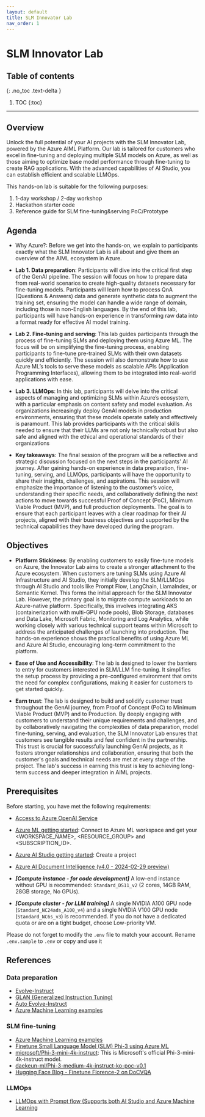 ```yaml
---
layout: default
title: SLM Innovator Lab
nav_order: 1
---
```

# SLM Innovator Lab

## Table of contents
{: .no_toc .text-delta }

1. TOC
{:toc}

---

## Overview

Unlock the full potential of your AI projects with the SLM Innovator Lab, powered by the Azure AIML Platform. Our lab is tailored for customers who excel in fine-tuning and deploying multiple SLM models on Azure, as well as those aiming to optimize base model performance through fine-tuning to create RAG applications. With the advanced capabilities of AI Studio, you can establish efficient and scalable LLMOps.

This hands-on lab is suitable for the following purposes:

1. 1-day workshop / 2-day workshop
2. Hackathon starter code
3. Reference guide for SLM fine-tuning&serving PoC/Prototype

## Agenda
- Why Azure?: Before we get into the hands-on, we explain to participants exactly what the SLM Innovator Lab is all about and give them an overview of the AIML ecosystem in Azure. 

- **Lab 1. Data preparation**: Participants will dive into the critical first step of the GenAI pipeline. The session will focus on how to prepare data from real-world scenarios to create high-quality datasets necessary for fine-tuning models. Participants will learn how to process QnA (Questions & Answers) data and generate synthetic data to augment the training set, ensuring the model can handle a wide range of domain, including those in non-English languages. By the end of this lab, participants will have hands-on experience in transforming raw data into a format ready for effective AI model training. 

- **Lab 2. Fine-tuning and serving**: This lab guides participants through the process of fine-tuning SLMs and deploying them using Azure ML. The focus will be on simplifying the fine-tuning process, enabling participants to fine-tune pre-trained SLMs with their own datasets quickly and efficiently. The session will also demonstrate how to use Azure ML’s tools to serve these models as scalable APIs (Application Programming Interfaces), allowing them to be integrated into real-world applications with ease.  

- **Lab 3. LLMOps**: In this lab, participants will delve into the critical aspects of managing and optimizing SLMs within Azure’s ecosystem, with a particular emphasis on content safety and model evaluation. As organizations increasingly deploy GenAI models in production environments, ensuring that these models operate safely and effectively is paramount. This lab provides participants with the critical skills needed to ensure that their LLMs are not only technically robust but also safe and aligned with the ethical and operational standards of their organizations 

- **Key takeaways**: The final session of the program will be a reflective and strategic discussion focused on the next steps in the participants' AI journey. After gaining hands-on experience in data preparation, fine-tuning, serving, and LLMOps, participants will have the opportunity to share their insights, challenges, and aspirations. This session will emphasize the importance of listening to the customer’s voice, understanding their specific needs, and collaboratively defining the next actions to move towards successful Proof of Concept (PoC), Minimum Viable Product (MVP), and full production deployments. The goal is to ensure that each participant leaves with a clear roadmap for their AI projects, aligned with their business objectives and supported by the technical capabilities they have developed during the program. 


## Objectives
- **Platform Stickiness**: By enabling customers to easily fine-tune models on Azure, the Innovator Lab aims to create a stronger attachment to the Azure ecosystem.  When customers are tuning SLMs using Azure AI Infrastructure and AI Studio, they initially develop the SLM/LLMOps through AI Studio and tools like Prompt Flow, LangChain, LlamaIndex, or Semantic Kernel. This forms the initial approach for the SLM Innovator Lab. However, the primary goal is to migrate compute workloads to an Azure-native platform. Specifically, this involves integrating AKS (containerization with multi-GPU node pools), Blob Storage, databases and Data Lake, Microsoft Fabric, Monitoring and Log Analytics, while working closely with various technical support teams within Microsoft to address the anticipated challenges of launching into production. The hands-on experience shows the practical benefits of using Azure ML and Azure AI Studio, encouraging long-term commitment to the platform. 

- **Ease of Use and Accessibility**: The lab is designed to lower the barriers to entry for customers interested in SLM/LLM fine-tuning. It simplifies the setup process by providing a pre-configured environment that omits the need for complex configurations, making it easier for customers to get started quickly. 

- **Earn trust**: The lab is designed to build and solidify customer trust throughout the GenAI journey, from Proof of Concept (PoC) to Minimum Viable Product (MVP) and to Production. By deeply engaging with customers to understand their unique requirements and challenges, and by collaboratively navigating the complexities of data preparation, model fine-tuning, serving, and evaluation, the SLM Innovator Lab ensures that customers see tangible results and feel confident in the partnership. This trust is crucial for successfully launching GenAI projects, as it fosters stronger relationships and collaboration, ensuring that both the customer's goals and technical needs are met at every stage of the project. The lab's success in earning this trust is key to achieving long-term success and deeper integration in AIML projects. 


## Prerequisites
Before starting, you have met the following requirements:

- [Access to Azure OpenAI Service](https://go.microsoft.com/fwlink/?linkid=2222006)
- [Azure ML getting started](https://github.com/Azure/azureml-examples/tree/main/tutorials): Connect to Azure ML workspace and get your <WORKSPACE_NAME>, <RESOURCE_GROUP> and <SUBSCRIPTION_ID>.
- [Azure AI Studio getting started](https://aka.ms/azureaistudio): Create a project
- [Azure AI Document Intelligence (v4.0 - 2024-02-29 preview)](https://learn.microsoft.com/en-us/azure/ai-services/document-intelligence/overview?view=doc-intel-4.0.0)

- ***[Compute instance - for code development]*** A low-end instance without GPU is recommended: `Standard_DS11_v2` (2 cores, 14GB RAM, 28GB storage, No GPUs).
- ***[Compute cluster - for LLM training]*** A single NVIDIA A100 GPU node (`Standard_NC24ads_A100_v4`) and a single NVIDIA V100 GPU node (`Standard_NC6s_v3`) is recommended. If you do not have a dedicated quota or are on a tight budget, choose Low-priority VM.

Please do not forget to modify the `.env` file to match your account. Rename `.env.sample` to `.env` or copy and use it

## References

### Data preparation
- [Evolve-Instruct](https://arxiv.org/pdf/2304.12244)
- [GLAN (Generalized Instruction Tuning)](https://arxiv.org/pdf/2402.13064)
- [Auto Evolve-Instruct](https://arxiv.org/pdf/2406.00770)
- [Azure Machine Learning examples](https://github.com/Azure/azureml-examples)

### SLM fine-tuning
- [Azure Machine Learning examples](https://github.com/Azure/azureml-examples)
- [Finetune Small Language Model (SLM) Phi-3 using Azure ML](https://techcommunity.microsoft.com/t5/ai-machine-learning-blog/finetune-small-language-model-slm-phi-3-using-azure-machine/ba-p/4130399)
- [microsoft/Phi-3-mini-4k-instruct](https://huggingface.co/microsoft/Phi-3-mini-4k-instruct): This is Microsoft's official Phi-3-mini-4k-instruct model.
- [daekeun-ml/Phi-3-medium-4k-instruct-ko-poc-v0.1](https://huggingface.co/daekeun-ml/Phi-3-medium-4k-instruct-ko-poc-v0.1)
- [Hugging Face Blog - Finetune Florence-2 on DoCVQA](https://huggingface.co/blog/finetune-florence2)

### LLMOps
- [LLMOps with Prompt flow (Supports both AI Studio and Azure Machine Learning](https://github.com/microsoft/llmops-promptflow-template)